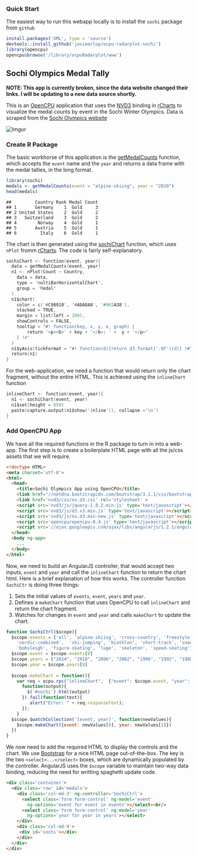 ### Quick Start

The easiest way to run this webapp locally is to install the `sochi` package from `github`

```r
install.packages('XML', type = 'source')
devtools::install_github('javimarlop/ocpu-radarplot-sochi')
library(opencpu)
opencpu$browse('/library/ocpuRadarplot/www')
```

## Sochi Olympics Medal Tally

__NOTE: This app is currently broken, since the data website changed their links. I will be updating to a new data source shortly.__

This is an [OpenCPU](http://opencpu.org) application that uses the [NVD3](http://nvd3.org) binding in [rCharts](http://rcharts.io) to visualize the medal counts by event in the Sochi Winter Olympics. Data is scraped from the [Sochi Olympics website](http://www.sochi2014.com/en)

![Imgur](http://i.imgur.com/hrbo8r4.png)

### Create R Package

The basic workhorse of this application is the [getMedalCounts](https://github.com/ramnathv/sochi/blob/master/R/sochi.R#L1) function, which accepts the `event` name and the `year` and returns a data frame with the medal tallies, in the long format.


```r
library(sochi)
medals <- getMedalCounts(event = "alpine-skiing", year = "2010")
head(medals)
```

```
##         Country Rank Medal Count
## 1       Germany    1  Gold     3
## 2 United States    2  Gold     2
## 3   Switzerland    3  Gold     2
## 4        Norway    4  Gold     1
## 5       Austria    5  Gold     1
## 6         Italy    6  Gold     1
```


The chart is then generated using the [sochiChart](https://github.com/ramnathv/sochi/blob/master/R/sochi.R#L38) function, which uses `nPlot` fromm [rCharts](http://rcharts.io). The code is fairly self-explanatory.

```S
sochiChart <- function(event, year){
  data = getMedalCounts(event, year)
  n1 <- nPlot(Count ~ Country, 
    data = data,
    type = 'multiBarHorizontalChart',
    group = 'Medal'
  )
  n1$chart(
    color = c('#C98910', '#A8A8A8', '#965A38'),
    stacked = TRUE,
    margin = list(left = 100),
    showControls = FALSE,
    tooltip = "#! function(key, x, y, e, graph) {
        return '<p><b>' + key + '</b>: ' +  y + '</p>'
    } !#"
  )
  n1$yAxis(tickFormat = "#! function(d){return d3.format('.0f')(d)} !#")
  return(n1)
}
```

For the web-application, we need a function that would return only the chart fragment, without the entire HTML. This is achieved using the `inlineChart` function

```S
inlineChart <- function(event, year){
  n1 <- sochiChart(event, year)
  n1$set(height = 650)
  paste(capture.output(n1$show('inline')), collapse ='\n')
}
```

### Add OpenCPU App

We have all the required functions in the R package to turn in into a web-app. The first step is to create a boilerplate HTML page with all the js/css assets that we will require.

```html
<!doctype HTML>
<meta charset='utf-8'>
<html>
  <head>
    <title>Sochi Olympics App using OpenCPU</title>
    <link href="//netdna.bootstrapcdn.com/bootstrap/3.1.1/css/bootstrap.min.css" rel='stylesheet'>
    <link href='nvd3/css/nv.d3.css' rel='stylesheet' >
    <script src='nvd3/js/jquery-1.8.2.min.js' type='text/javascript'></script>
    <script src='nvd3/js/d3.v3.min.js' type='text/javascript'></script>
    <script src='nvd3/js/nv.d3.min-new.js' type='text/javascript'></script>
    <script src='opencpu/opencpu-0.4.js' type='text/javascript'></script>
    <script src='//ajax.googleapis.com/ajax/libs/angularjs/1.2.1/angular.min.js'></script>
  </head>
  <body ng-app>
    ...
  </body>
</html>
```

Now, we need to build an AngularJS controller, that would accept two inputs, `event` and `year` and call the `inlineChart` function to return the chart html. Here is a brief explanation of how this works. The controller function `SochiCtr` is doing three things:

1. Sets the initial values of `events`, `event`, `years` and `year`.
2. Defines a `makeChart` function that uses OpenCPU to call `inlineChart` and return the chart fragment.
3. Watches for changes in `event` and `year` and calls `makeChart` to update the chart.

```js
function SochiCtrl($scope){
  $scope.events = ['all', 'alpine-skiing', 'cross-country', 'freestyle-skiing', 
    'nordic-combined',  'ski-jumping', 'biathlon', 'short-track', 'snowboard', 
    'bobsleigh', 'figure-skating', 'luge', 'skeleton', 'speed-skating']
  $scope.event = $scope.events[0]
  $scope.years = ["2014", "2010", "2006", "2002", "1996", "1992", "1988", "1984"]
  $scope.year = $scope.years[0]    
  
  $scope.makeChart = function(){
    var req = ocpu.rpc("inlineChart",  {"event": $scope.event, "year": $scope.year}, 
      function(output){   
        $('#sochi').html(output)
      }).fail(function(text){
         alert("Error: " + req.responseText);
      });
    }
  $scope.$watchCollection('[event, year]', function(newValues){
    $scope.makeChart({event: newValues[0], year: newValues[1]})
  })
}
```

We now need to add the required HTML to display the controls and the chart. We use [Bootstrap](http://getbootstrap.com) for a nice HTML page out-of-the-box. The key is the two `<select>...</select>` boxes, which are dynamically populated by the controller. AngularJS uses the `$scope` variable to maintain two-way data binding, reducing the need for writting spaghetti update code.

```html
<div class='container'>
  <div class='row' id='medals'>
    <div class='col-md-3' ng-controller='SochiCtrl'>
      <select class='form form-control' ng-model='event' 
        ng-options='event for event in events'></select><br/>
      <select class='form form-control' ng-model='year' 
        ng-options='year for year in years'></select>
    </div>
    <div class='col-md-9'>
     <div id='sochi'></div>
    </div>
  </div>
</div>
```





